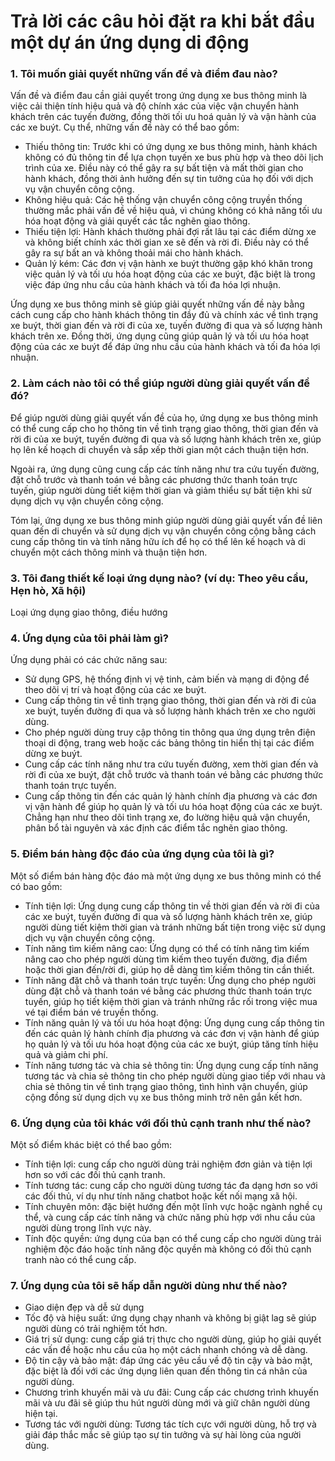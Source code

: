 # Trả lời các câu hỏi đặt ra khi bắt đầu một dự án ứng dụng di động

### 1. Tôi muốn giải quyết những vấn đề và điểm đau nào?

Vấn đề và điểm đau cần giải quyết trong ứng dụng xe bus thông minh là việc cải thiện tính hiệu quả và độ chính xác của việc vận chuyển hành khách trên các tuyến đường, đồng thời tối ưu hoá quản lý và vận hành của các xe buýt. Cụ thể, những vấn đề này có thể bao gồm:

- Thiếu thông tin: Trước khi có ứng dụng xe bus thông minh, hành khách không có đủ thông tin để lựa chọn tuyến xe bus phù hợp và theo dõi lịch trình của xe. Điều này có thể gây ra sự bất tiện và mất thời gian cho hành khách, đồng thời ảnh hưởng đến sự tin tưởng của họ đối với dịch vụ vận chuyển công cộng.
- Không hiệu quả: Các hệ thống vận chuyển công cộng truyền thống thường mắc phải vấn đề về hiệu quả, vì chúng không có khả năng tối ưu hóa hoạt động và giải quyết các tắc nghẽn giao thông.
- Thiếu tiện lợi: Hành khách thường phải đợi rất lâu tại các điểm dừng xe và không biết chính xác thời gian xe sẽ đến và rời đi. Điều này có thể gây ra sự bất an và không thoải mái cho hành khách.
- Quản lý kém: Các đơn vị vận hành xe buýt thường gặp khó khăn trong việc quản lý và tối ưu hóa hoạt động của các xe buýt, đặc biệt là trong việc đáp ứng nhu cầu của hành khách và tối đa hóa lợi nhuận.

Ứng dụng xe bus thông minh sẽ giúp giải quyết những vấn đề này bằng cách cung cấp cho hành khách thông tin đầy đủ và chính xác về tình trạng xe buýt, thời gian đến và rời đi của xe, tuyến đường đi qua và số lượng hành khách trên xe. Đồng thời, ứng dụng cũng giúp quản lý và tối ưu hóa hoạt động của các xe buýt để đáp ứng nhu cầu của hành khách và tối đa hóa lợi nhuận.

### 2. Làm cách nào tôi có thể giúp người dùng giải quyết vấn đề đó?

Để giúp người dùng giải quyết vấn đề của họ, ứng dụng xe bus thông minh có thể cung cấp cho họ thông tin về tình trạng giao thông, thời gian đến và rời đi của xe buýt, tuyến đường đi qua và số lượng hành khách trên xe, giúp họ lên kế hoạch di chuyển và sắp xếp thời gian một cách thuận tiện hơn.

Ngoài ra, ứng dụng cũng cung cấp các tính năng như tra cứu tuyến đường, đặt chỗ trước và thanh toán vé bằng các phương thức thanh toán trực tuyến, giúp người dùng tiết kiệm thời gian và giảm thiểu sự bất tiện khi sử dụng dịch vụ vận chuyển công cộng.

Tóm lại, ứng dụng xe bus thông minh giúp người dùng giải quyết vấn đề liên quan đến di chuyển và sử dụng dịch vụ vận chuyển công cộng bằng cách cung cấp thông tin và tính năng hữu ích để họ có thể lên kế hoạch và di chuyển một cách thông minh và thuận tiện hơn.

### 3. Tôi đang thiết kế loại ứng dụng nào? (ví dụ: Theo yêu cầu, Hẹn hò, Xã hội)

Loại ứng dụng giao thông, điều hướng

### 4. Ứng dụng của tôi phải làm gì?

Ứng dụng phải có các chức năng sau:

- Sử dụng GPS, hệ thống định vị vệ tinh, cảm biến và mạng di động để theo dõi vị trí và hoạt động của các xe buýt.
- Cung cấp thông tin về tình trạng giao thông, thời gian đến và rời đi của xe buýt, tuyến đường đi qua và số lượng hành khách trên xe cho người dùng.
- Cho phép người dùng truy cập thông tin thông qua ứng dụng trên điện thoại di động, trang web hoặc các bảng thông tin hiển thị tại các điểm dừng xe buýt.
- Cung cấp các tính năng như tra cứu tuyến đường, xem thời gian đến và rời đi của xe buýt, đặt chỗ trước và thanh toán vé bằng các phương thức thanh toán trực tuyến.
- Cung cấp thông tin đến các quản lý hành chính địa phương và các đơn vị vận hành để giúp họ quản lý và tối ưu hóa hoạt động của các xe buýt. Chẳng hạn như theo dõi tình trạng xe, đo lường hiệu quả vận chuyển, phân bổ tài nguyên và xác định các điểm tắc nghẽn giao thông.

### 5. Điểm bán hàng độc đáo của ứng dụng của tôi là gì?

Một số điểm bán hàng độc đáo mà một ứng dụng xe bus thông minh có thể có bao gồm:

- Tính tiện lợi: Ứng dụng cung cấp thông tin về thời gian đến và rời đi của các xe buýt, tuyến đường đi qua và số lượng hành khách trên xe, giúp người dùng tiết kiệm thời gian và tránh những bất tiện trong việc sử dụng dịch vụ vận chuyển công cộng.
- Tính năng tìm kiếm nâng cao: Ứng dụng có thể có tính năng tìm kiếm nâng cao cho phép người dùng tìm kiếm theo tuyến đường, địa điểm hoặc thời gian đến/rời đi, giúp họ dễ dàng tìm kiếm thông tin cần thiết.
- Tính năng đặt chỗ và thanh toán trực tuyến: Ứng dụng cho phép người dùng đặt chỗ và thanh toán vé bằng các phương thức thanh toán trực tuyến, giúp họ tiết kiệm thời gian và tránh những rắc rối trong việc mua vé tại điểm bán vé truyền thống.
- Tính năng quản lý và tối ưu hóa hoạt động: Ứng dụng cung cấp thông tin đến các quản lý hành chính địa phương và các đơn vị vận hành để giúp họ quản lý và tối ưu hóa hoạt động của các xe buýt, giúp tăng tính hiệu quả và giảm chi phí.
- Tính năng tương tác và chia sẻ thông tin: Ứng dụng cung cấp tính năng tương tác và chia sẻ thông tin cho phép người dùng giao tiếp với nhau và chia sẻ thông tin về tình trạng giao thông, tình hình vận chuyển, giúp cộng đồng sử dụng dịch vụ xe bus thông minh trở nên gắn kết hơn.

### 6. Ứng dụng của tôi khác với đối thủ cạnh tranh như thế nào?

Một số điểm khác biệt có thể bao gồm:

- Tính tiện lợi: cung cấp cho người dùng trải nghiệm đơn giản và tiện lợi hơn so với các đối thủ cạnh tranh.
- Tính tương tác: cung cấp cho người dùng tương tác đa dạng hơn so với các đối thủ, ví dụ như tính năng chatbot hoặc kết nối mạng xã hội.
- Tính chuyên môn: đặc biệt hướng đến một lĩnh vực hoặc ngành nghề cụ thể, và cung cấp các tính năng và chức năng phù hợp với nhu cầu của người dùng trong lĩnh vực này.
- Tính độc quyền: ứng dụng của bạn có thể cung cấp cho người dùng trải nghiệm độc đáo hoặc tính năng độc quyền mà không có đối thủ cạnh tranh nào có thể cung cấp.

### 7. Ứng dụng của tôi sẽ hấp dẫn người dùng như thế nào?

- Giao diện đẹp và dễ sử dụng
- Tốc độ và hiệu suất: ứng dụng chạy nhanh và không bị giật lag sẽ giúp người dùng có trải nghiệm tốt hơn.
- Giá trị sử dụng: cung cấp giá trị thực cho người dùng, giúp họ giải quyết các vấn đề hoặc nhu cầu của họ một cách nhanh chóng và dễ dàng.
- Độ tin cậy và bảo mật: đáp ứng các yêu cầu về độ tin cậy và bảo mật, đặc biệt là đối với các ứng dụng liên quan đến thông tin cá nhân của người dùng.
- Chương trình khuyến mãi và ưu đãi: Cung cấp các chương trình khuyến mãi và ưu đãi sẽ giúp thu hút người dùng mới và giữ chân người dùng hiện tại.
- Tương tác với người dùng: Tương tác tích cực với người dùng, hỗ trợ và giải đáp thắc mắc sẽ giúp tạo sự tin tưởng và sự hài lòng của người dùng.
